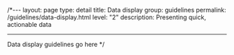 /*---
layout: page
type: detail
title: Data display
group: guidelines
permalink: /guidelines/data-display.html
level: "2"
description: Presenting quick, actionable data

---

Data display guidelines go here
*/
